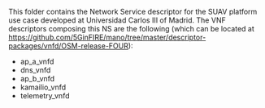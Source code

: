 This folder contains the Network Service descriptor for the SUAV platform use case developed at Universidad Carlos III of Madrid. The VNF descriptors composing this NS are the following (which can be located at https://github.com/5GinFIRE/mano/tree/master/descriptor-packages/vnfd/OSM-release-FOUR):

+ ap_a_vnfd
+ dns_vnfd
+ ap_b_vnfd
+ kamailio_vnfd
+ telemetry_vnfd

